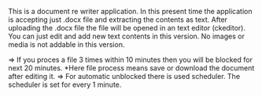 This is a document re writer application. In this present time the application is accepting just .docx file and extracting the contents as text.
After uploading the .docx file the file will be opened in an text editor (ckeditor). You can just edit and add new text contents in this version. No images or media is not addable in this version.

=> If you proces a file 3 times within 10 minutes then you will be blocked for next 20 minutes.
                *Here file process means save or download the document after editing it.
=> For automatic unblocked there is used scheduler. The scheduler is set for every 1 minute.                 
